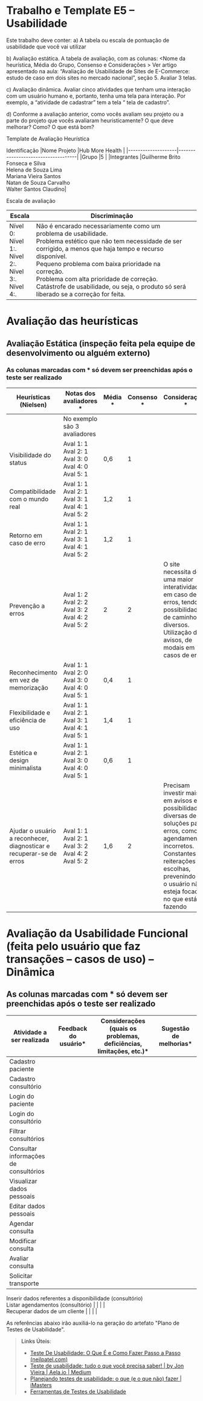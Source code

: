 # Trabalho e Template E5 – Usabilidade

Este trabalho deve conter:
a)	A tabela ou escala de pontuação de usabilidade que você vai utilizar

b)	Avaliação estática. A tabela de avaliação, com as colunas:
<Nome da heurística, Média do Grupo, Consenso e  Considerações >
Ver artigo apresentado na aula: 
“Avaliação de Usabilidade de Sites de E-Commerce: estudo de caso em dois sites no mercado nacional”, seção 5.
Avaliar 3 telas.

c)	Avaliação dinâmica. Avaliar cinco atividades que tenham uma interação com um usuário humano e, portanto, tenha uma tela para interação. Por exemplo,  a “atividade de cadastrar” tem a tela “ tela de cadastro”.
 
d)	Conforme a avaliação anterior, como vocês avaliam seu projeto ou a parte do projeto que vocês avaliaram heuristicamente? O que deve melhorar? Como? O que está bom?



Template de Avaliação Heurística

Identificação
|Nome Projeto |Hub More Health |
|--------------------|------------------------------------|
|Grupo	|5 | 
|Integrantes |Guilherme Brito Fonseca e Silva <br>Helena de Souza Lima <br>Mariana Vieira Santos <br>Natan de Souza Carvalho <br> Walter Santos Claudino|







Escala de avaliação

|Escala	|Discriminação| <br>
|--------------------|------------------------------------|----------------------------------------|
|Nível 0: <br>Nível 1:. <br>Nível 2:. <br>Nível 3:. <br>Nível 4:.|Não é encarado necessariamente como um problema de usabilidade. <br>Problema estético que não tem necessidade de ser corrigido, a menos que haja tempo e recurso disponível. <br>Pequeno problema com baixa prioridade na correção. <br>Problema com alta prioridade de correção. <br>Catástrofe de usabilidade, ou seja, o produto só será liberado se a correção for feita.|


# Avaliação das heurísticas


## Avaliação Estática (inspeção feita pela equipe de desenvolvimento ou alguém externo)

### As colunas marcadas com * só devem ser preenchidas após o teste ser realizado

|Heurísticas (Nielsen)	|Notas dos avaliadores *	|Média *	|Consenso *   | Considerações *   |Melhorias *   |
|--------------------|------------------------------|-----------|-------------|---------------------|------------|
|                    | No exemplo são 3 avaliadores |           |             |                     |            |
|Visibilidade do status | Aval 1: 1 <br>Aval 2: 1 <br>Aval 3: 0 <br>Aval 4: 0 <br>Aval 5: 1|0,6 | 1|       |     |	
|Compatibilidade com o mundo real |	Aval 1: 1 <br>Aval 2: 1 <br>Aval 3: 1 <br>Aval 4: 1 <br>Aval 5: 2 |1,2 |1 |
|Retorno em caso de erro | Aval 1: 1 <br>Aval 2: 1 <br>Aval 3: 1 <br>Aval 4: 1 <br>Aval 5: 2 |1,2 |1 |  |  |
|Prevenção a erros | Aval 1: 2 <br>Aval 2: 2 <br>Aval 3: 2 <br>Aval 4: 2 <br>Aval 5: 2 |2 |2 | O site necessita de uma maior interatividade em caso de erros, tendo possibilidades de caminhos diversos. Utilização de avisos, de modais em casos de erros |
|Reconhecimento em vez de memorização | Aval 1: 1 <br>Aval 2: 0 <br>Aval 3: 0 <br>Aval 4: 0 <br>Aval 5: 1 |0,4 |1 |	 |  |	
|Flexibilidade e eficiência de uso | Aval 1: 1 <br>Aval 2: 1 <br>Aval 3: 1 <br>Aval 4: 1 <br>Aval 5: 1 |1,4 |1 |  |  | 
|Estética e design minimalista | Aval 1: 1 <br>Aval 2: 1 <br>Aval 3: 0 <br>Aval 4: 0 <br>Aval 5: 1 |0,6	|1 |  |  |		
|Ajudar o usuário a reconhecer, diagnosticar e recuperar-se de erros | Aval 1: 1 <br>Aval 2: 1 <br>Aval 3: 2 <br>Aval 4: 2 <br>Aval 5: 2 |1,6 |2 |Precisam investir mais em avisos e possibilidades diversas de soluções para erros, como agendamentos incorretos.	Constantes reiterações de escolhas, prevenindo que o usuário não esteja focado no que está fazendo |  |	
	

# Avaliação da Usabilidade Funcional (feita pelo usuário que faz transações – casos de uso) – Dinâmica

## As colunas marcadas com * só devem ser preenchidas após o teste ser realizado


|Atividade a ser realizada	|Feedback do usuário* |Considerações (quais os problemas, deficiências, limitações, etc.)* |Sugestão de melhorias* |
|--------------------|------------------------------|-----------|-------------|
|Cadastro paciente	 |                              |		    |             |
Cadastro consultório |                              |		    |             |                        			
Login do paciente |                              |		    |             |		
Login do consultório |                              |		    |             |			
Filtrar consultórios |                              |		    |             |			
Consultar informações de consultórios |                              |		    |             |		
Visualizar dados pessoais |                              |		    |             |			
Editar dados pessoais |                              |		    |             |			
Agendar consulta |                              |		    |             |			
Modificar consulta |                              |		    |             |			
Avaliar consulta |                              |		    |             |			
Solicitar transporte |                              |		    |             |			
Inserir dados referentes a disponibilidade (consultório)			
Listar agendamentos (consultório) |                              |		    |             |			
Recuperar dados de um cliente |                              |		    |             |			











	





As referências abaixo irão auxiliá-lo na geração do artefato "Plano de Testes de Usabilidade".

> **Links Úteis**:
> - [Teste De Usabilidade: O Que É e Como Fazer Passo a Passo (neilpatel.com)](https://neilpatel.com/br/blog/teste-de-usabilidade/)
> - [Teste de usabilidade: tudo o que você precisa saber! | by Jon Vieira | Aela.io | Medium](https://medium.com/aela/teste-de-usabilidade-o-que-voc%C3%AA-precisa-saber-39a36343d9a6/)
> - [Planejando testes de usabilidade: o que (e o que não) fazer | iMasters](https://imasters.com.br/design-ux/planejando-testes-de-usabilidade-o-que-e-o-que-nao-fazer/)
> - [Ferramentas de Testes de Usabilidade](https://www.usability.gov/how-to-and-tools/resources/templates.html)
